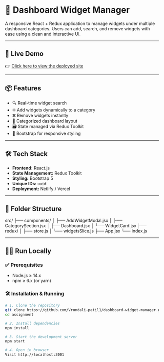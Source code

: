 # 🧩 Dashboard Widget Manager

A responsive React + Redux application to manage widgets under multiple dashboard categories. Users can add, search, and remove widgets with ease using a clean and interactive UI.

---

## 🚀 Live Demo

👉 [Click here to view the deployed site](dashboard-widget-manager.netlify.app)  


---

## 📦 Features

- 🔍 Real-time widget search
- ➕ Add widgets dynamically to a category
- ❌ Remove widgets instantly
- 🧱 Categorized dashboard layout
- 🗃️ State managed via Redux Toolkit
- 🎨 Bootstrap for responsive styling

---

## 🛠 Tech Stack

- **Frontend:** React.js
- **State Management:** Redux Toolkit
- **Styling:** Bootstrap 5
- **Unique IDs:** `uuid`
- **Deployment:** Netlify / Vercel

---

## 📂 Folder Structure

src/
├── components/
│ ├── AddWidgetModal.jsx
│ ├── CategorySection.jsx
│ ├── Dashboard.jsx
│ └── WidgetCard.jsx
├── redux/
│ ├── store.js
│ └── widgetsSlice.js
├── App.jsx
└── index.js


---

## 🧑‍💻 Run Locally

### ✅ Prerequisites

- Node.js ≥ 14.x
- npm ≥ 6.x (or yarn)

### 🛠 Installation & Running

```bash
# 1. Clone the repository
git clone https://github.com/Vrundali-patil1/dashboard-widget-manager.git
cd assignment

# 2. Install dependencies
npm install

# 3. Start the development server
npm start

# 4. Open in browser
Visit http://localhost:3001
